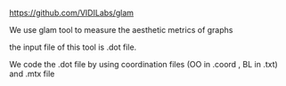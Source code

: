 https://github.com/VIDILabs/glam

We use glam tool to measure the aesthetic metrics of graphs

the input file of this tool is .dot file.

We code the .dot file by using coordination files (OO in .coord , BL in .txt) and .mtx file
